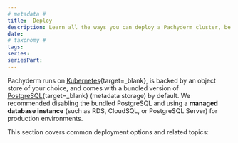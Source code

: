 ```yaml
---
# metadata # 
title:  Deploy
description: Learn all the ways you can deploy a Pachyderm cluster, be it locally, on-premise, or in the cloud. 
date: 
# taxonomy #
tags: 
series:
seriesPart:
--- 
```


Pachyderm runs on [Kubernetes](https://kubernetes.io/){target=_blank},
is backed by an object store of your choice, and comes with a bundled version of [PostgreSQL](https://www.postgresql.org/){target=_blank} (metadata storage) by default. 
We recommended disabling the bundled PostgreSQL and using a **managed database instance** (such as RDS, CloudSQL, or PostgreSQL Server) for production environments.

This section covers common
deployment options and related topics:
 